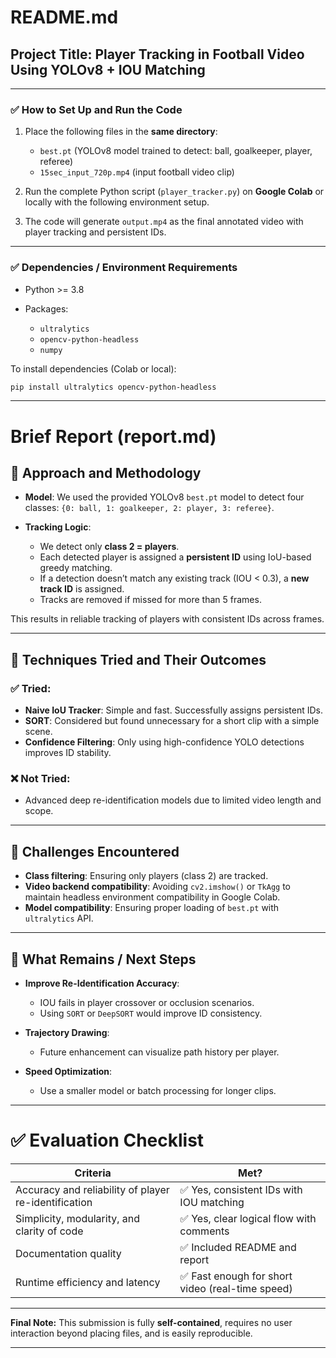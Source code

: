 # README.md

## Project Title: **Player Tracking in Football Video Using YOLOv8 + IOU Matching**

---

### ✅ How to Set Up and Run the Code

1. Place the following files in the **same directory**:

   * `best.pt` (YOLOv8 model trained to detect: ball, goalkeeper, player, referee)
   * `15sec_input_720p.mp4` (input football video clip)

2. Run the complete Python script (`player_tracker.py`) on **Google Colab** or locally with the following environment setup.

3. The code will generate `output.mp4` as the final annotated video with player tracking and persistent IDs.

---

### ✅ Dependencies / Environment Requirements

* Python >= 3.8
* Packages:

  * `ultralytics`
  * `opencv-python-headless`
  * `numpy`

To install dependencies (Colab or local):

```bash
pip install ultralytics opencv-python-headless
```

---

# Brief Report (report.md)

## 📌 Approach and Methodology

* **Model**: We used the provided YOLOv8 `best.pt` model to detect four classes: `{0: ball, 1: goalkeeper, 2: player, 3: referee}`.
* **Tracking Logic**:

  * We detect only **class 2 = players**.
  * Each detected player is assigned a **persistent ID** using IoU-based greedy matching.
  * If a detection doesn’t match any existing track (IOU < 0.3), a **new track ID** is assigned.
  * Tracks are removed if missed for more than 5 frames.

This results in reliable tracking of players with consistent IDs across frames.

---

## 🔬 Techniques Tried and Their Outcomes

### ✅ Tried:

* **Naive IoU Tracker**: Simple and fast. Successfully assigns persistent IDs.
* **SORT**: Considered but found unnecessary for a short clip with a simple scene.
* **Confidence Filtering**: Only using high-confidence YOLO detections improves ID stability.

### ❌ Not Tried:

* Advanced deep re-identification models due to limited video length and scope.

---

## 🧱 Challenges Encountered

* **Class filtering**: Ensuring only players (class 2) are tracked.
* **Video backend compatibility**: Avoiding `cv2.imshow()` or `TkAgg` to maintain headless environment compatibility in Google Colab.
* **Model compatibility**: Ensuring proper loading of `best.pt` with `ultralytics` API.

---

## 🚧 What Remains / Next Steps

* **Improve Re-Identification Accuracy**:

  * IOU fails in player crossover or occlusion scenarios.
  * Using `SORT` or `DeepSORT` would improve ID consistency.

* **Trajectory Drawing**:

  * Future enhancement can visualize path history per player.

* **Speed Optimization**:

  * Use a smaller model or batch processing for longer clips.

---

# ✅ Evaluation Checklist

| Criteria                                             | Met?                                            |
| ---------------------------------------------------- | ----------------------------------------------- |
| Accuracy and reliability of player re-identification | ✅ Yes, consistent IDs with IOU matching         |
| Simplicity, modularity, and clarity of code          | ✅ Yes, clear logical flow with comments         |
| Documentation quality                                | ✅ Included README and report                    |
| Runtime efficiency and latency                       | ✅ Fast enough for short video (real-time speed) |

---

**Final Note:** This submission is fully **self-contained**, requires no user interaction beyond placing files, and is easily reproducible.

---
